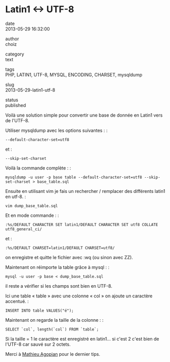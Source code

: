 Latin1 &lt;-&gt; UTF-8
======================

date  
2013-05-29 16:32:00

author  
choiz

category  
text

tags  
PHP, LATIN1, UTF-8, MYSQL, ENCODING, CHARSET, mysqldump

slug  
2013-05-29-latin1-utf-8

status  
published

Voilà une solution simple pour convertir une base de donnée en Latin1
vers de l'UTF-8.

Utiliser mysqldump avec les options suivantes : :

    --default-character-set=utf8

et :

    --skip-set-charset

Voilà la commande complète : :

    mysqldump -u user -p base table --default-character-set=utf8 --skip-set-charset > base_table.sql

Ensuite en utilisant vim je fais un rechercher / remplacer des
différents latin1 en utf-8. :

    vim dump_base_table.sql

Et en mode commande : :

    :%s/DEFAULT CHARACTER SET latin1/DEFAULT CHARACTER SET utf8 COLLATE utf8_general_ci/

et :

    :%s/DEFAULT CHARSET=latin1/DEFAULT CHARSET=utf8/

on enregistre et quitte le fichier avec :wq (ou sinon avec ZZ).

Maintenant on réimporte la table grâce à mysql : :

    mysql -u user -p base < dump_base_table.sql

il reste a vérifier si les champs sont bien en UTF-8.

Ici une table « table » avec une colonne « col » on ajoute un caractère
accentué. :

    INSERT INTO table VALUES("é");

Maintenant on regarde la taille de la colonne : :

    SELECT `col`, length(`col`) FROM `table`;

Si la taille = 1 le caractère est enregistré en latin1… si c'est 2 c'est
bien de l'UTF-8 car sauvé sur 2 octets.

Merci à [Mathieu
Agopian](http://agopian.info/blog/mysql-mysqldump-et-php-convertir-de-latin1-vers-utf8.html)
pour le dernier tips.
